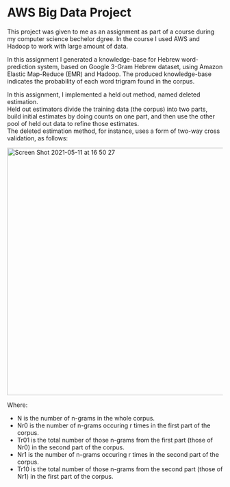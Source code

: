 # AWS Big Data Project

This project was given to me as an assignment as part of a course during my computer science bechelor dgree.
In the course I used AWS and Hadoop to work with large amount of data.

In this assignment I generated a knowledge-base for Hebrew word-prediction system, based on Google 3-Gram Hebrew dataset, using Amazon Elastic Map-Reduce (EMR) and Hadoop. The produced knowledge-base indicates the probability of each word trigram found in the corpus.

In this assignment, I implemented a held out method, named deleted estimation.<br>
Held out estimators divide the training data (the corpus) into two parts, build initial estimates by doing counts on one part, and then use the other pool of held out data to refine those estimates.<br>
The deleted estimation method, for instance, uses a form of two-way cross validation, as follows:

<img width="578" alt="Screen Shot 2021-05-11 at 16 50 27" src="https://user-images.githubusercontent.com/44983890/117826867-2cf56a00-b279-11eb-8a85-2283d9ea1ef2.png">

Where:
- N is the number of n-grams in the whole corpus.
- Nr0 is the number of n-grams occuring r times in the first part of the corpus.
- Tr01 is the total number of those n-grams from the first part (those of Nr0) in the second part of the corpus.
- Nr1 is the number of n-grams occuring r times in the second part of the corpus.
- Tr10 is the total number of those n-grams from the second part (those of Nr1) in the first part of the corpus.
